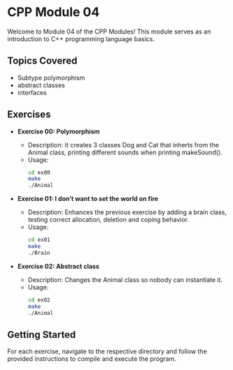 # CPP Module 04

Welcome to Module 04 of the CPP Modules! This module serves as an introduction to C++ programming language basics.

## Topics Covered
- Subtype polymorphism
- abstract classes
- interfaces

## Exercises
- **Exercise 00: Polymorphism**
  - Description: It creates 3 classes Dog and Cat that inherts from the Animal class, printing different sounds when printing makeSound().
  - Usage:
    ```bash
    cd ex00
    make
    ./Animal
    ```

- **Exercise 01: I don’t want to set the world on fire**
  - Description: Enhances the previous exercise by adding a brain class, testing correct allocation, deletion and coping behavior.
  - Usage:
    ```bash
    cd ex01
    make
    ./Brain
    ```

- **Exercise 02: Abstract class**
  - Description: Changes the Animal class so nobody can instantiate it.
  - Usage:
    ```bash
    cd ex02
    make
    ./Animal
    ```

## Getting Started

For each exercise, navigate to the respective directory and follow the provided instructions to compile and execute the program.
